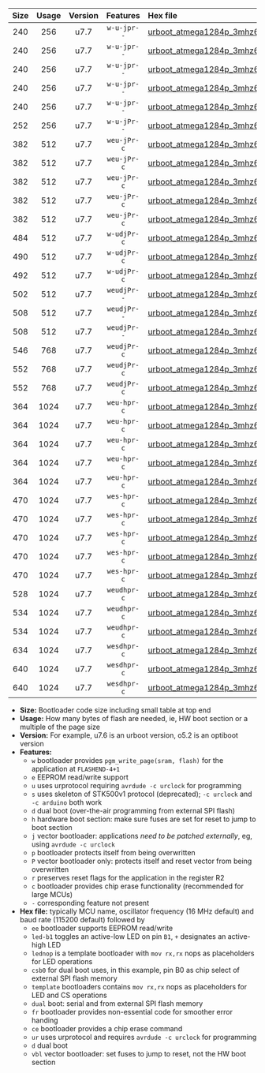 |Size|Usage|Version|Features|Hex file|
|:-:|:-:|:-:|:-:|:--|
|240|256|u7.7|`w-u-jpr--`|[urboot_atmega1284p_3mhz6864_57600bps_led+b5_ur_vbl.hex](https://raw.githubusercontent.com/stefanrueger/urboot.hex/main/mcus/atmega1284p/fcpu_3mhz6864/57600_bps/urboot_atmega1284p_3mhz6864_57600bps_led+b5_ur_vbl.hex)|
|240|256|u7.7|`w-u-jpr--`|[urboot_atmega1284p_3mhz6864_57600bps_led+b7_ur_vbl.hex](https://raw.githubusercontent.com/stefanrueger/urboot.hex/main/mcus/atmega1284p/fcpu_3mhz6864/57600_bps/urboot_atmega1284p_3mhz6864_57600bps_led+b7_ur_vbl.hex)|
|240|256|u7.7|`w-u-jpr--`|[urboot_atmega1284p_3mhz6864_57600bps_led+c7_ur_vbl.hex](https://raw.githubusercontent.com/stefanrueger/urboot.hex/main/mcus/atmega1284p/fcpu_3mhz6864/57600_bps/urboot_atmega1284p_3mhz6864_57600bps_led+c7_ur_vbl.hex)|
|240|256|u7.7|`w-u-jpr--`|[urboot_atmega1284p_3mhz6864_57600bps_led+d7_ur_vbl.hex](https://raw.githubusercontent.com/stefanrueger/urboot.hex/main/mcus/atmega1284p/fcpu_3mhz6864/57600_bps/urboot_atmega1284p_3mhz6864_57600bps_led+d7_ur_vbl.hex)|
|240|256|u7.7|`w-u-jpr--`|[urboot_atmega1284p_3mhz6864_57600bps_lednop_ur_vbl.hex](https://raw.githubusercontent.com/stefanrueger/urboot.hex/main/mcus/atmega1284p/fcpu_3mhz6864/57600_bps/urboot_atmega1284p_3mhz6864_57600bps_lednop_ur_vbl.hex)|
|252|256|u7.7|`w-u-jPr--`|[urboot_atmega1284p_3mhz6864_57600bps_ur_vbl.hex](https://raw.githubusercontent.com/stefanrueger/urboot.hex/main/mcus/atmega1284p/fcpu_3mhz6864/57600_bps/urboot_atmega1284p_3mhz6864_57600bps_ur_vbl.hex)|
|382|512|u7.7|`weu-jPr-c`|[urboot_atmega1284p_3mhz6864_57600bps_ee_led+b5_fr_ce_ur_vbl.hex](https://raw.githubusercontent.com/stefanrueger/urboot.hex/main/mcus/atmega1284p/fcpu_3mhz6864/57600_bps/urboot_atmega1284p_3mhz6864_57600bps_ee_led+b5_fr_ce_ur_vbl.hex)|
|382|512|u7.7|`weu-jPr-c`|[urboot_atmega1284p_3mhz6864_57600bps_ee_led+b7_fr_ce_ur_vbl.hex](https://raw.githubusercontent.com/stefanrueger/urboot.hex/main/mcus/atmega1284p/fcpu_3mhz6864/57600_bps/urboot_atmega1284p_3mhz6864_57600bps_ee_led+b7_fr_ce_ur_vbl.hex)|
|382|512|u7.7|`weu-jPr-c`|[urboot_atmega1284p_3mhz6864_57600bps_ee_led+c7_fr_ce_ur_vbl.hex](https://raw.githubusercontent.com/stefanrueger/urboot.hex/main/mcus/atmega1284p/fcpu_3mhz6864/57600_bps/urboot_atmega1284p_3mhz6864_57600bps_ee_led+c7_fr_ce_ur_vbl.hex)|
|382|512|u7.7|`weu-jPr-c`|[urboot_atmega1284p_3mhz6864_57600bps_ee_led+d7_fr_ce_ur_vbl.hex](https://raw.githubusercontent.com/stefanrueger/urboot.hex/main/mcus/atmega1284p/fcpu_3mhz6864/57600_bps/urboot_atmega1284p_3mhz6864_57600bps_ee_led+d7_fr_ce_ur_vbl.hex)|
|382|512|u7.7|`weu-jPr-c`|[urboot_atmega1284p_3mhz6864_57600bps_ee_lednop_fr_ce_ur_vbl.hex](https://raw.githubusercontent.com/stefanrueger/urboot.hex/main/mcus/atmega1284p/fcpu_3mhz6864/57600_bps/urboot_atmega1284p_3mhz6864_57600bps_ee_lednop_fr_ce_ur_vbl.hex)|
|484|512|u7.7|`w-udjPr-c`|[urboot_atmega1284p_3mhz6864_57600bps_led+c7_csb3_dual_fr_ce_ur_vbl.hex](https://raw.githubusercontent.com/stefanrueger/urboot.hex/main/mcus/atmega1284p/fcpu_3mhz6864/57600_bps/urboot_atmega1284p_3mhz6864_57600bps_led+c7_csb3_dual_fr_ce_ur_vbl.hex)|
|490|512|u7.7|`w-udjPr-c`|[urboot_atmega1284p_3mhz6864_57600bps_led+d7_csc7_dual_fr_ce_ur_vbl.hex](https://raw.githubusercontent.com/stefanrueger/urboot.hex/main/mcus/atmega1284p/fcpu_3mhz6864/57600_bps/urboot_atmega1284p_3mhz6864_57600bps_led+d7_csc7_dual_fr_ce_ur_vbl.hex)|
|492|512|u7.7|`w-udjPr-c`|[urboot_atmega1284p_3mhz6864_57600bps_template_dual_fr_ce_ur_vbl.hex](https://raw.githubusercontent.com/stefanrueger/urboot.hex/main/mcus/atmega1284p/fcpu_3mhz6864/57600_bps/urboot_atmega1284p_3mhz6864_57600bps_template_dual_fr_ce_ur_vbl.hex)|
|502|512|u7.7|`weudjPr--`|[urboot_atmega1284p_3mhz6864_57600bps_ee_led+c7_csb3_dual_fr_ur_vbl.hex](https://raw.githubusercontent.com/stefanrueger/urboot.hex/main/mcus/atmega1284p/fcpu_3mhz6864/57600_bps/urboot_atmega1284p_3mhz6864_57600bps_ee_led+c7_csb3_dual_fr_ur_vbl.hex)|
|508|512|u7.7|`weudjPr--`|[urboot_atmega1284p_3mhz6864_57600bps_ee_led+d7_csc7_dual_fr_ur_vbl.hex](https://raw.githubusercontent.com/stefanrueger/urboot.hex/main/mcus/atmega1284p/fcpu_3mhz6864/57600_bps/urboot_atmega1284p_3mhz6864_57600bps_ee_led+d7_csc7_dual_fr_ur_vbl.hex)|
|508|512|u7.7|`weudjPr--`|[urboot_atmega1284p_3mhz6864_57600bps_ee_template_dual_fr_ur_vbl.hex](https://raw.githubusercontent.com/stefanrueger/urboot.hex/main/mcus/atmega1284p/fcpu_3mhz6864/57600_bps/urboot_atmega1284p_3mhz6864_57600bps_ee_template_dual_fr_ur_vbl.hex)|
|546|768|u7.7|`weudjPr-c`|[urboot_atmega1284p_3mhz6864_57600bps_ee_led+c7_csb3_dual_fr_ce_ur_vbl.hex](https://raw.githubusercontent.com/stefanrueger/urboot.hex/main/mcus/atmega1284p/fcpu_3mhz6864/57600_bps/urboot_atmega1284p_3mhz6864_57600bps_ee_led+c7_csb3_dual_fr_ce_ur_vbl.hex)|
|552|768|u7.7|`weudjPr-c`|[urboot_atmega1284p_3mhz6864_57600bps_ee_led+d7_csc7_dual_fr_ce_ur_vbl.hex](https://raw.githubusercontent.com/stefanrueger/urboot.hex/main/mcus/atmega1284p/fcpu_3mhz6864/57600_bps/urboot_atmega1284p_3mhz6864_57600bps_ee_led+d7_csc7_dual_fr_ce_ur_vbl.hex)|
|552|768|u7.7|`weudjPr-c`|[urboot_atmega1284p_3mhz6864_57600bps_ee_template_dual_fr_ce_ur_vbl.hex](https://raw.githubusercontent.com/stefanrueger/urboot.hex/main/mcus/atmega1284p/fcpu_3mhz6864/57600_bps/urboot_atmega1284p_3mhz6864_57600bps_ee_template_dual_fr_ce_ur_vbl.hex)|
|364|1024|u7.7|`weu-hpr-c`|[urboot_atmega1284p_3mhz6864_57600bps_ee_led+b5_fr_ce_ur.hex](https://raw.githubusercontent.com/stefanrueger/urboot.hex/main/mcus/atmega1284p/fcpu_3mhz6864/57600_bps/urboot_atmega1284p_3mhz6864_57600bps_ee_led+b5_fr_ce_ur.hex)|
|364|1024|u7.7|`weu-hpr-c`|[urboot_atmega1284p_3mhz6864_57600bps_ee_led+b7_fr_ce_ur.hex](https://raw.githubusercontent.com/stefanrueger/urboot.hex/main/mcus/atmega1284p/fcpu_3mhz6864/57600_bps/urboot_atmega1284p_3mhz6864_57600bps_ee_led+b7_fr_ce_ur.hex)|
|364|1024|u7.7|`weu-hpr-c`|[urboot_atmega1284p_3mhz6864_57600bps_ee_led+c7_fr_ce_ur.hex](https://raw.githubusercontent.com/stefanrueger/urboot.hex/main/mcus/atmega1284p/fcpu_3mhz6864/57600_bps/urboot_atmega1284p_3mhz6864_57600bps_ee_led+c7_fr_ce_ur.hex)|
|364|1024|u7.7|`weu-hpr-c`|[urboot_atmega1284p_3mhz6864_57600bps_ee_led+d7_fr_ce_ur.hex](https://raw.githubusercontent.com/stefanrueger/urboot.hex/main/mcus/atmega1284p/fcpu_3mhz6864/57600_bps/urboot_atmega1284p_3mhz6864_57600bps_ee_led+d7_fr_ce_ur.hex)|
|364|1024|u7.7|`weu-hpr-c`|[urboot_atmega1284p_3mhz6864_57600bps_ee_lednop_fr_ce_ur.hex](https://raw.githubusercontent.com/stefanrueger/urboot.hex/main/mcus/atmega1284p/fcpu_3mhz6864/57600_bps/urboot_atmega1284p_3mhz6864_57600bps_ee_lednop_fr_ce_ur.hex)|
|470|1024|u7.7|`wes-hpr-c`|[urboot_atmega1284p_3mhz6864_57600bps_ee_led+b5_fr_ce.hex](https://raw.githubusercontent.com/stefanrueger/urboot.hex/main/mcus/atmega1284p/fcpu_3mhz6864/57600_bps/urboot_atmega1284p_3mhz6864_57600bps_ee_led+b5_fr_ce.hex)|
|470|1024|u7.7|`wes-hpr-c`|[urboot_atmega1284p_3mhz6864_57600bps_ee_led+b7_fr_ce.hex](https://raw.githubusercontent.com/stefanrueger/urboot.hex/main/mcus/atmega1284p/fcpu_3mhz6864/57600_bps/urboot_atmega1284p_3mhz6864_57600bps_ee_led+b7_fr_ce.hex)|
|470|1024|u7.7|`wes-hpr-c`|[urboot_atmega1284p_3mhz6864_57600bps_ee_led+c7_fr_ce.hex](https://raw.githubusercontent.com/stefanrueger/urboot.hex/main/mcus/atmega1284p/fcpu_3mhz6864/57600_bps/urboot_atmega1284p_3mhz6864_57600bps_ee_led+c7_fr_ce.hex)|
|470|1024|u7.7|`wes-hpr-c`|[urboot_atmega1284p_3mhz6864_57600bps_ee_led+d7_fr_ce.hex](https://raw.githubusercontent.com/stefanrueger/urboot.hex/main/mcus/atmega1284p/fcpu_3mhz6864/57600_bps/urboot_atmega1284p_3mhz6864_57600bps_ee_led+d7_fr_ce.hex)|
|470|1024|u7.7|`wes-hpr-c`|[urboot_atmega1284p_3mhz6864_57600bps_ee_lednop_fr_ce.hex](https://raw.githubusercontent.com/stefanrueger/urboot.hex/main/mcus/atmega1284p/fcpu_3mhz6864/57600_bps/urboot_atmega1284p_3mhz6864_57600bps_ee_lednop_fr_ce.hex)|
|528|1024|u7.7|`weudhpr-c`|[urboot_atmega1284p_3mhz6864_57600bps_ee_led+c7_csb3_dual_fr_ce_ur.hex](https://raw.githubusercontent.com/stefanrueger/urboot.hex/main/mcus/atmega1284p/fcpu_3mhz6864/57600_bps/urboot_atmega1284p_3mhz6864_57600bps_ee_led+c7_csb3_dual_fr_ce_ur.hex)|
|534|1024|u7.7|`weudhpr-c`|[urboot_atmega1284p_3mhz6864_57600bps_ee_led+d7_csc7_dual_fr_ce_ur.hex](https://raw.githubusercontent.com/stefanrueger/urboot.hex/main/mcus/atmega1284p/fcpu_3mhz6864/57600_bps/urboot_atmega1284p_3mhz6864_57600bps_ee_led+d7_csc7_dual_fr_ce_ur.hex)|
|534|1024|u7.7|`weudhpr-c`|[urboot_atmega1284p_3mhz6864_57600bps_ee_template_dual_fr_ce_ur.hex](https://raw.githubusercontent.com/stefanrueger/urboot.hex/main/mcus/atmega1284p/fcpu_3mhz6864/57600_bps/urboot_atmega1284p_3mhz6864_57600bps_ee_template_dual_fr_ce_ur.hex)|
|634|1024|u7.7|`wesdhpr-c`|[urboot_atmega1284p_3mhz6864_57600bps_ee_led+c7_csb3_dual_fr_ce.hex](https://raw.githubusercontent.com/stefanrueger/urboot.hex/main/mcus/atmega1284p/fcpu_3mhz6864/57600_bps/urboot_atmega1284p_3mhz6864_57600bps_ee_led+c7_csb3_dual_fr_ce.hex)|
|640|1024|u7.7|`wesdhpr-c`|[urboot_atmega1284p_3mhz6864_57600bps_ee_led+d7_csc7_dual_fr_ce.hex](https://raw.githubusercontent.com/stefanrueger/urboot.hex/main/mcus/atmega1284p/fcpu_3mhz6864/57600_bps/urboot_atmega1284p_3mhz6864_57600bps_ee_led+d7_csc7_dual_fr_ce.hex)|
|640|1024|u7.7|`wesdhpr-c`|[urboot_atmega1284p_3mhz6864_57600bps_ee_template_dual_fr_ce.hex](https://raw.githubusercontent.com/stefanrueger/urboot.hex/main/mcus/atmega1284p/fcpu_3mhz6864/57600_bps/urboot_atmega1284p_3mhz6864_57600bps_ee_template_dual_fr_ce.hex)|

- **Size:** Bootloader code size including small table at top end
- **Usage:** How many bytes of flash are needed, ie, HW boot section or a multiple of the page size
- **Version:** For example, u7.6 is an urboot version, o5.2 is an optiboot version
- **Features:**
  + `w` bootloader provides `pgm_write_page(sram, flash)` for the application at `FLASHEND-4+1`
  + `e` EEPROM read/write support
  + `u` uses urprotocol requiring `avrdude -c urclock` for programming
  + `s` uses skeleton of STK500v1 protocol (deprecated); `-c urclock` and `-c arduino` both work
  + `d` dual boot (over-the-air programming from external SPI flash)
  + `h` hardware boot section: make sure fuses are set for reset to jump to boot section
  + `j` vector bootloader: applications *need to be patched externally*, eg, using `avrdude -c urclock`
  + `p` bootloader protects itself from being overwritten
  + `P` vector bootloader only: protects itself and reset vector from being overwritten
  + `r` preserves reset flags for the application in the register R2
  + `c` bootloader provides chip erase functionality (recommended for large MCUs)
  + `-` corresponding feature not present
- **Hex file:** typically MCU name, oscillator frequency (16 MHz default) and baud rate (115200 default) followed by
  + `ee` bootloader supports EEPROM read/write
  + `led-b1` toggles an active-low LED on pin `B1`, `+` designates an active-high LED
  + `lednop` is a template bootloader with `mov rx,rx` nops as placeholders for LED operations
  + `csb0` for dual boot uses, in this example, pin B0 as chip select of external SPI flash memory
  + `template` bootloaders contains `mov rx,rx` nops as placeholders for LED and CS operations
  + `dual` boot: serial and from external SPI flash memory
  + `fr` bootloader provides non-essential code for smoother error handing
  + `ce` bootloader provides a chip erase command
  + `ur` uses urprotocol and requires `avrdude -c urclock` for programming
  + `d` dual boot
  + `vbl` vector bootloader: set fuses to jump to reset, not the HW boot section
